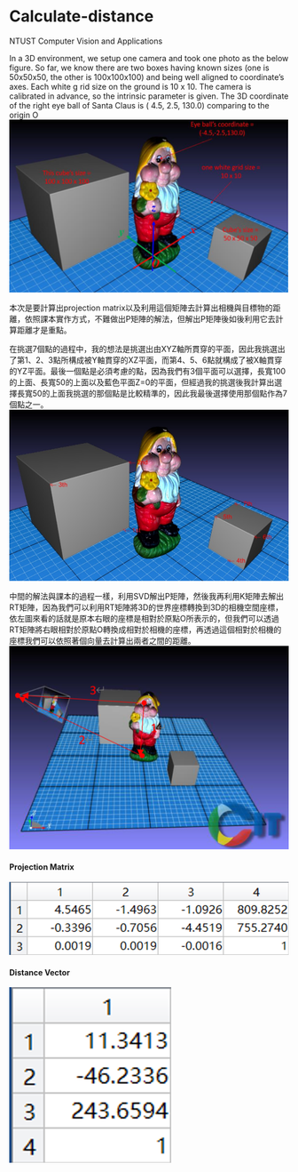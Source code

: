 # Calculate-distance
NTUST Computer Vision and Applications

In a 3D environment, we setup one camera and took one photo as the below figure. So far, we
know there are two boxes having known sizes (one is 50x50x50, the other is 100x100x100) and
being well aligned to coordinate’s axes. Each white g rid size on the ground is 10 x 10. The camera
is calibrated in advance, so the intrinsic parameter is given. The 3D coordinate of the right eye ball
of Santa Claus is ( 4.5, 2.5, 130.0) comparing to the origin O
![](https://github.com/naiyu0609/Calculate-distance/blob/main/png/1.PNG)

本次是要計算出projection matrix以及利用這個矩陣去計算出相機與目標物的距離，依照課本實作方式，不難做出P矩陣的解法，但解出P矩陣後如後利用它去計算距離才是重點。

在挑選7個點的過程中，我的想法是挑選出由XYZ軸所貫穿的平面，因此我挑選出了第1、2、3點所構成被Y軸貫穿的XZ平面，而第4、5、6點就構成了被X軸貫穿的YZ平面。最後一個點是必須考慮的點，因為我們有3個平面可以選擇，長寬100的上面、長寬50的上面以及藍色平面Z=0的平面，但經過我的挑選後我計算出選擇長寬50的上面我挑選的那個點是比較精準的，因此我最後選擇使用那個點作為7個點之一。
![](https://github.com/naiyu0609/Calculate-distance/blob/main/png/2.PNG)

中間的解法與課本的過程一樣，利用SVD解出P矩陣，然後我再利用K矩陣去解出RT矩陣，因為我們可以利用RT矩陣將3D的世界座標轉換到3D的相機空間座標，依左圖來看的話就是原本右眼的座標是相對於原點O所表示的，但我們可以透過RT矩陣將右眼相對於原點O轉換成相對於相機的座標，再透過這個相對於相機的座標我們可以依照著個向量去計算出兩者之間的距離。
![](https://github.com/naiyu0609/Calculate-distance/blob/main/png/3.PNG)

#### Projection Matrix
![](https://github.com/naiyu0609/Calculate-distance/blob/main/png/4.PNG)

#### Distance Vector
![](https://github.com/naiyu0609/Calculate-distance/blob/main/png/5.PNG)
